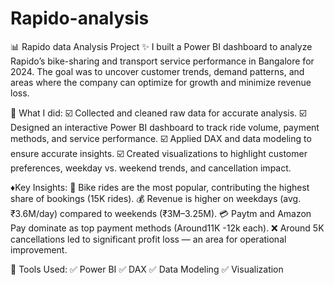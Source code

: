 # Rapido-analysis
📊 Rapido data Analysis Project
✨ I built a Power BI dashboard to analyze Rapido’s bike-sharing and transport service performance in Bangalore for 2024. The goal was to uncover customer trends, demand patterns, and areas where the company can optimize for growth and minimize revenue loss.
 
 🔎 What I did:
 ☑️ Collected and cleaned raw data for accurate analysis.
 ☑️ Designed an interactive Power BI dashboard to track ride volume, payment methods, and service performance.
 ☑️ Applied DAX and data modeling to ensure accurate insights.
 ☑️ Created visualizations to highlight customer preferences, weekday vs. weekend trends, and cancellation impact.

♦️Key Insights:
 🚴 Bike rides are the most popular, contributing the highest share of bookings (15K rides).
 💰 Revenue is higher on weekdays (avg. ₹3.6M/day) compared to weekends (₹3M–3.25M).
 💳 Paytm and Amazon Pay dominate as top payment methods (Around11K -12k each).
 ❌ Around 5K cancellations led to significant profit loss — an area for operational improvement.

📌 Tools Used:
 ✅ Power BI
 ✅ DAX
 ✅ Data Modeling
 ✅ Visualization
